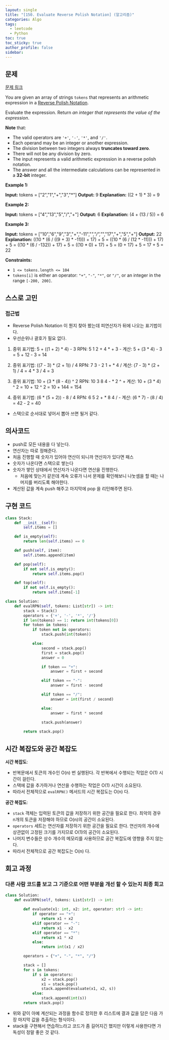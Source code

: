 ```yaml
---
layout: single
title: "[150. Evaluate Reverse Polish Notation] (알고리즘)"
categories: Algo
tags:
  - leetcode
  - Python
toc: true
toc_sticky: true
author_profile: false
sidebar:
---
```

## 문제

[문제 링크](https://leetcode.com/problems/evaluate-reverse-polish-notation/?envType=study-plan-v2&envId=top-interview-150)

You are given an array of strings `tokens` that represents an arithmetic expression in a [Reverse Polish Notation](http://en.wikipedia.org/wiki/Reverse_Polish_notation).

Evaluate the expression. Return _an integer that represents the value of the expression_.

**Note** that:

- The valid operators are `'+'`, `'-'`, `'*'`, and `'/'`.
- Each operand may be an integer or another expression.
- The division between two integers always **truncates toward zero**.
- There will not be any division by zero.
- The input represents a valid arithmetic expression in a reverse polish notation.
- The answer and all the intermediate calculations can be represented in a **32-bit** integer.

**Example 1:**

**Input:** tokens = ["2","1","+","3","*"]
**Output:** 9
**Explanation:** ((2 + 1) * 3) = 9

**Example 2:**

**Input:** tokens = ["4","13","5","/","+"]
**Output:** 6
**Explanation:** (4 + (13 / 5)) = 6

**Example 3:**

**Input:** tokens = ["10","6","9","3","+","-11","*","/","*","17","+","5","+"]
**Output:** 22
**Explanation:** ((10 * (6 / ((9 + 3) * -11))) + 17) + 5
= ((10 * (6 / (12 * -11))) + 17) + 5
= ((10 * (6 / -132)) + 17) + 5
= ((10 * 0) + 17) + 5
= (0 + 17) + 5
= 17 + 5
= 22

**Constraints:**

- `1 <= tokens.length <= 104`
- `tokens[i]` is either an operator: `"+"`, `"-"`, `"*"`, or `"/"`, or an integer in the range `[-200, 200]`.


## 스스로 고민

### 접근법

- Reverse Polish Notation 이 뭔지 찾아 봤는데 피연산자가 뒤에 나오는 표기법이다.
- 우선순위나 괄호가 필요 없다.

1. 중위 표기법: 5 + ((1 + 2) * 4) - 3 
   RPN: 5 1 2 + 4 * + 3 - 
   계산: 5 + (3 * 4) - 3 = 5 + 12 - 3 = 14
    
2. 중위 표기법: ((7 - 3) * (2 + 1)) / 4 
   RPN: 7 3 - 2 1 + * 4 / 
   계산: (7 - 3) * (2 + 1) / 4 = 4 * 3 / 4 = 3
    
3. 중위 표기법: 10 + (3 * (8 - 4)) ^ 2 
   RPN: 10 3 8 4 - * 2 ^ + 
   계산: 10 + (3 * 4) ^ 2 = 10 + 12 ^ 2 = 10 + 144 = 154
    
4. 중위 표기법: (6 * (5 + 2)) - 8 / 4 
   RPN: 6 5 2 + * 8 4 / - 
   계산: (6 * 7) - (8 / 4) = 42 - 2 = 40

- 스택으로 순서대로 넣어서 뽑아 쓰면 될거 같다.

## 의사코드

- push로 모든 내용을 다 넣는다.
- 연산자는 따로 정해준다.
- 처음 진행할 때 숫자가 있어야 연산이 되니까 연산자가 있다면 패스
- 숫자가 나온다면 스택으로 쌓는다
- 숫자가 쌓인 상태에서 연산자가 나온다면 연산을 진행한다.
	- 처음에 맞는거 같은데 계속 오류가 나서 문제를 확인해보니 나눗셈을 할 때는 나머지를 버리도록 해야한다.
- 계산된 값을 계속 push 해주고 마지막에 pop 을 리턴해주면 된다.
## 구현 코드

```python
class Stack:
    def __init__(self):
        self.items = []

    def is_empty(self):
        return len(self.items) == 0

    def push(self, item):
        self.items.append(item)

    def pop(self):
        if not self.is_empty():
            return self.items.pop()

    def top(self):
        if not self.is_empty():
            return self.items[-1]

class Solution:
    def evalRPN(self, tokens: List[str]) -> int:
        stack = Stack()
        operators = {'+', '-', '*', '/'}
        if len(tokens) == 1: return int(tokens[0])
        for token in tokens:
            if token not in operators:
                stack.push(int(token))

            else:
                second = stack.pop()
                first = stack.pop()
                answer = 0

                if token == "+":
                    answer = first + second

                elif token == "-":
                    answer = first - second

                elif token == "/":
                    answer = int(first / second)

                else:
                    answer = first * second

                stack.push(answer)
                
        return stack.pop()
```

## 시간 복잡도와 공간 복잡도

**시간 복잡도**:

- 반복문에서 토큰의 개수인 O(n) 번 실행된다. 각 반복에서 수행되는 작업은 O(1) 시간이 걸린다.
- 스택에 값을 추가하거나 연산을 수행하는 작업은 O(1) 시간이 소요된다.
- 따라서 전체적으로 `evalRPN()` 메서드의 시간 복잡도는 O(n) 다.

**공간 복잡도**:

- `stack` 객체는 입력된 토큰의 값을 저장하기 위한 공간을 필요로 한다. 최악의 경우 n개의 토큰을 저장해야 하므로 O(n)의 공간이 소요된다.
- `operators` 세트는 연산자를 저장하기 위한 공간을 필요로 한다. 연산자의 개수에 상관없이 고정된 크기를 가지므로 O(1)의 공간이 소요된다.
- 나머지 변수들은 상수 개수의 메모리를 사용하므로 공간 복잡도에 영향을 주지 않는다.
- 따라서 전체적으로 공간 복잡도는 O(n) 다.

## 회고 과정

### 다른 사람 코드를 보고 그 기준으로 어떤 부분을 개선 할 수 있는지 최종 회고

```python
class Solution:
    def evalRPN(self, tokens: List[str]) -> int:
        
        def evaluate(x1: int, x2: int, operator: str) -> int:
            if operator == "+":
                return x1 + x2
            elif operator == "-":
                return x1 - x2
            elif operator == "*":
                return x1 * x2
            else:
                return int(x1 / x2)

        operators = {"+", "-", "*", "/"}

        stack = []
        for s in tokens:
            if s in operators:
                x2 = stack.pop()
                x1 = stack.pop()
                stack.append(evaluate(x1, x2, s))
            else:
                stack.append(int(s))
        return stack.pop()
```

- 위와 같이 아예 계산되는 과정을 함수로 정의한 후 리스트에 결과 값을 담은 다음 가장 마지막 값을 추출하는 형식이다.
- stack을 구현해서 연습하느라고 코드가 좀 길어지긴 했지만 이렇게 사용한다면 가독성이 정말 좋은 것 같다.